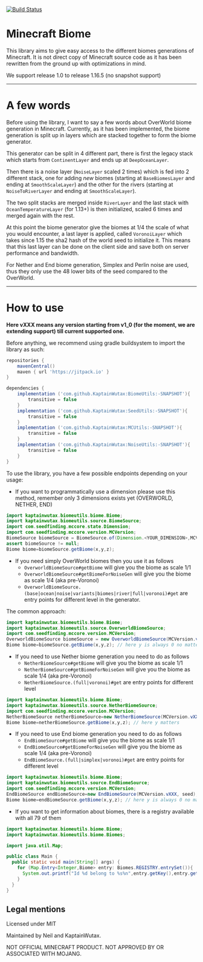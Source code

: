 [![Build Status](https://jenkins.seedfinding.com/buildStatus/icon?job=mc_java%2Fmc_biome_java)](https://jenkins.seedfinding.com/job/mc_java/job/mc_biome_java/)

# Minecraft Biome

This library aims to give easy access to the different biomes generations of Minecraft. It is not direct copy of Minecraft
source code as it has been rewritten from the ground up with optimizations in mind.

We support release 1.0 to release 1.16.5 (no snapshot support)

------

# A few words
Before using the library, I want to say a few words about OverWorld biome generation in Minecraft. Currently, as it has been
implemented, the biome generation is split up in layers which are stacked together to form the biome generator.

This generator can be split in 4 different part, there is first the legacy stack which starts from `ContinentLayer`
and ends up at `DeepOceanLayer`.

Then there is a noise layer (`NoiseLayer` scaled 2 times) which is fed into 2 different stack, one for adding
*new* biomes (starting at `BaseBiomesLayer` and ending at `SmoothScaleLayer`) and the other for the rivers (starting
at `NoiseToRiverLayer` and ending at `SmoothScaleLayer`).

The two split stacks are merged inside `RiverLayer` and the last stack with `OceanTemperatureLayer` (for 1.13+) is then initialized,
scaled 6 times and merged again with the rest.

At this point the biome generator give the biomes at 1/4 the scale of what you would encounter, a last layer is
applied, called `VoronoiLayer` which takes since 1.15 the sha2 hash of the world seed to initialize it.
This means that this last layer can be done on the client side and save both on server performance and bandwidth.

For Nether and End biome generation, Simplex and Perlin noise are used, thus they only use the 48 lower bits of the seed
compared to the OverWorld.

------

# How to use

**Here vXXX means any version starting from v1_0 (for the moment, we are extending support) till current supported one.**

Before anything, we recommend using gradle buildsystem to import the library as such:
```groovy
repositories {
    mavenCentral()
    maven { url 'https://jitpack.io' }
}

dependencies {
    implementation ('com.github.KaptainWutax:BiomeUtils:-SNAPSHOT'){
        transitive = false
    }
    implementation ('com.github.KaptainWutax:SeedUtils:-SNAPSHOT'){
        transitive = false
    }
    implementation ('com.github.KaptainWutax:MCUtils:-SNAPSHOT'){
        transitive = false
    }
    implementation ('com.github.KaptainWutax:NoiseUtils:-SNAPSHOT'){
        transitive = false
    }
}
```


To use the library, you have a few possible endpoints depending on your usage:

- If you want to programmatically use a dimension please use this method, remember only 3 dimensions exists yet
  (OVERWORLD, NETHER, END)

```java
import kaptainwutax.biomeutils.biome.Biome;
import kaptainwutax.biomeutils.source.BiomeSource;
import com.seedfinding.mccore.state.Dimension;
import com.seedfinding.mccore.version.MCVersion;
BiomeSource biomeSource = BiomeSource.of(Dimension.<YOUR_DIMENSION>,MCVersion.vXXX, seed);
assert biomeSource != null;
Biome biome=biomeSource.getBiome(x,y,z);
```

- If you need simply OverWorld biomes then you use it as follows
  - `OverworldBiomeSource#getBiome` will give you the biome as scale 1/1
  - `OverworldBiomeSource#getBiomeForNoiseGen` will give you the biome as scale 1/4 (aka pre-Voronoi)
  - `OverworldBiomeSource.(base|ocean|noise|variants|biomes|river|full|voronoi)#get` are entry points for different level
  in the generator.

The common approach:
```java
import kaptainwutax.biomeutils.biome.Biome;
import kaptainwutax.biomeutils.source.OverworldBiomeSource;
import com.seedfinding.mccore.version.MCVersion;
OverworldBiomeSource biomeSource = new OverworldBiomeSource(MCVersion.vXXX, seed);
Biome biome=biomeSource.getBiome(x,y,z); // here y is always 0 no matter what you pass
```

- If you need to use Nether biome generation you need to do as follows
   - `NetherBiomeSource#getBiome` will give you the biome as scale 1/1
   - `NetherBiomeSource#getBiomeForNoiseGen` will give you the biome as scale 1/4 (aka pre-Voronoi)
   - `NetherBiomeSource.(full|voronoi)#get` are entry points for different level


```java
import kaptainwutax.biomeutils.biome.Biome;
import kaptainwutax.biomeutils.source.NetherBiomeSource;
import com.seedfinding.mccore.version.MCVersion;
NetherBiomeSource netherBiomeSource=new NetherBiomeSource(MCVersion.vXXX, seed);
Biome biome=netherBiomeSource.getBiome(x,y,z); // here y matters
```

- If you need to use End biome generation you need to do as follows
   - `EndBiomeSource#getBiome` will give you the biome as scale 1/1
   - `EndBiomeSource#getBiomeForNoiseGen` will give you the biome as scale 1/4 (aka pre-Voronoi)
   - `EndBiomeSource.(full|simplex|voronoi)#get` are entry points for different level


```java
import kaptainwutax.biomeutils.biome.Biome;
import kaptainwutax.biomeutils.source.EndBiomeSource;
import com.seedfinding.mccore.version.MCVersion;
EndBiomeSource endBiomeSource=new EndBiomeSource(MCVersion.vXXX, seed);
Biome biome=endBiomeSource.getBiome(x,y,z); // here y is always 0 no matter what you pass
```

- If you want to get information about biomes, there is a registry available with all 79 of them

```java
import kaptainwutax.biomeutils.biome.Biome;
import kaptainwutax.biomeutils.biome.Biomes;

import java.util.Map;

public class Main {
  public static void main(String[] args) {
    for (Map.Entry<Integer,Biome> entry: Biomes.REGISTRY.entrySet()){
      System.out.printf("Id %d belong to %s%n",entry.getKey(),entry.getValue());
    }
  }
}
```

## Legal mentions
Licensed under MIT

Maintained by Neil and KaptainWutax.

NOT OFFICIAL MINECRAFT PRODUCT. NOT APPROVED BY OR ASSOCIATED WITH MOJANG.
